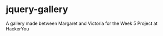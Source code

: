 jquery-gallery
==============

A gallery made between Margaret and Victoria for the Week 5 Project at HackerYou
